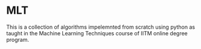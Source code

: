 # MLT

This is a collection of algorithms impelemnted from scratch using python as taught in the Machine Learning Techniques course of IITM online degree program.
